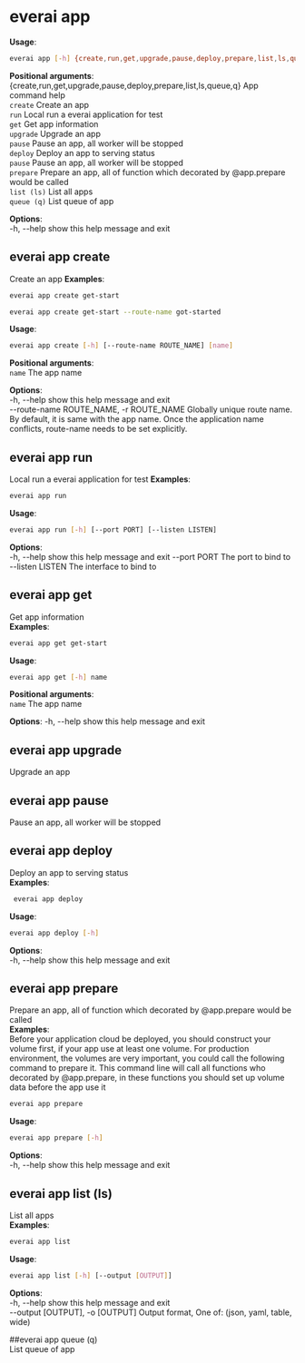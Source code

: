 # everai app
**Usage**:   
```bash
everai app [-h] {create,run,get,upgrade,pause,deploy,prepare,list,ls,queue,q} ...
```

**Positional arguments**:
  {create,run,get,upgrade,pause,deploy,prepare,list,ls,queue,q}
                        App command help  
    `create`              Create an app  
    `run`                 Local run a everai application for test  
    `get`                 Get app information  
    `upgrade`             Upgrade an app  
    `pause`               Pause an app, all worker will be stopped  
    `deploy`              Deploy an app to serving status  
    `pause`               Pause an app, all worker will be stopped  
    `prepare`             Prepare an app, all of function which decorated by @app.prepare would be called  
    `list (ls)`           List all apps  
    `queue (q)`           List queue of app  

**Options**:  
  -h, --help            show this help message and exit

## everai app create             
Create an app
**Examples**:
```bash
everai app create get-start
```

```bash
everai app create get-start --route-name got-started
```

**Usage**: 
```bash 
everai app create [-h] [--route-name ROUTE_NAME] [name]
```

**Positional arguments**:  
  `name`                  The app name  

**Options**:  
-h, --help            show this help message and exit  
--route-name ROUTE_NAME, -r ROUTE_NAME
                        Globally unique route name. By default, it is same with the app name. Once the application name conflicts, route-name needs to be set explicitly.

## everai app run                 
Local run a everai application for test
**Examples**:
```bash
everai app run
```

**Usage**: 
```bash 
everai app run [-h] [--port PORT] [--listen LISTEN]
```

**Options**:  
-h, --help       show this help message and exit
--port PORT      The port to bind to
--listen LISTEN  The interface to bind to

## everai app get                 
Get app information  
**Examples**:
```bash
everai app get get-start
```

**Usage**: 
```bash 
everai app get [-h] name
```

**Positional arguments**:  
  `name`        The app name

**Options**:
-h, --help  show this help message and exit

## everai app upgrade             
Upgrade an app  
## everai app pause               
Pause an app, all worker will be stopped  
## everai app deploy              
Deploy an app to serving status  
**Examples**:  
```bash
 everai app deploy
```

**Usage**:  
```bash
everai app deploy [-h]
```

**Options**:  
-h, --help  show this help message and exit

## everai app prepare             
Prepare an app, all of function which decorated by @app.prepare would be called  
**Examples**:  
Before your application cloud be deployed, you should construct your volume first, if your app use at least one volume.
For production environment, the volumes are very important, you could call the following command to prepare it.
This command line will call all functions who decorated by @app.prepare, in these functions you should set up volume data before the app use it
```bash
everai app prepare
```

**Usage**: 
```bash 
everai app prepare [-h]
```

**Options**:  
-h, --help  show this help message and exit  

## everai app list (ls)           
List all apps  
**Examples**:
```bash
everai app list
```

**Usage**:  
```bash
everai app list [-h] [--output [OUTPUT]]
```

**Options**:  
-h, --help            show this help message and exit  
--output [OUTPUT], -o [OUTPUT]
                        Output format, One of: (json, yaml, table, wide)

##everai app queue (q)           
List queue of app
